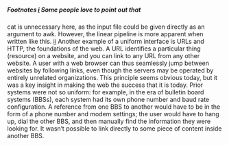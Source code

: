 ##### Footnotes [i](ch10.html#idm140605758638848-marker) Some people love to point out that
cat is unnecessary here, as the input file could be given directly as an argument to
awk. However, the linear pipeline is more apparent when written like this. [ii](ch10.html#idm140605758320400-marker) Another example of a
uniform interface is URLs and HTTP, the foundations of the web. A URL identifies a particular thing
(resource) on a website, and you can link to any URL from any other website. A user with a web
browser can thus seamlessly jump between websites by following links, even though the servers may be
operated by entirely unrelated organizations. This principle seems obvious today, but it was a key insight
in making the web the success that it is today. Prior systems were not so uniform: for example,
in the era of bulletin board systems (BBSs), each system had its own phone number and baud rate
configuration. A reference from one BBS to another would have to be in the form of a phone number
and modem settings; the user would have to hang up, dial the other BBS, and then manually find the
information they were looking for. It wasn’t possible to link directly to some piece of content
inside another BBS.